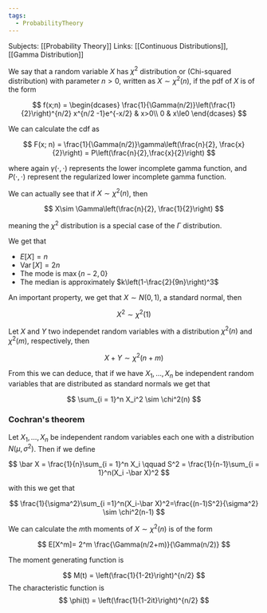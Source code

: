 ```yaml
---
tags:
  - ProbabilityTheory
---
```

Subjects: [[Probability Theory]]
Links: [[Continuous Distributions]], [[Gamma Distribution]]

We say that a random variable $X$ has $\chi^2$ distribution or (Chi-squared distribution) with parameter $n >0$, written as $X \sim \chi^2(n)$, if the pdf of $X$ is of the form

$$ f(x;n) = \begin{dcases} \frac{1}{\Gamma(n/2)}\left(\frac{1}{2}\right)^{n/2} x^{n/2 -1}e^{-x/2} & x>0\\ 0 & x\le0 \end{dcases} $$

We can calculate the cdf as

$$ F(x; n) = \frac{1}{\Gamma(n/2)}\gamma\left(\frac{n}{2}, \frac{x}{2}\right) = P\left(\frac{n}{2},\frac{x}{2}\right) $$

where again $\gamma(\cdot, \cdot)$ represents the lower incomplete gamma function, and $P(\cdot, \cdot)$ represent the regularized lower incomplete gamma function.

We can actually see that if $X \sim \chi^2(n)$, then

$$ X\sim \Gamma\left(\frac{n}{2}, \frac{1}{2}\right) $$

meaning the $\chi^2$ distribution is a special case of the $\Gamma$ distribution.

We get that

- $E[X] = n$
- $\operatorname{Var}[X] = 2n$
- The mode is $\max\{n-2,0\}$
- The median is approximately $k\left(1-\frac{2}{9n}\right)^3$

An important property, we get that $X \sim N(0,1)$, a standard normal, then

$$ X^2 \sim \chi^2(1) $$

Let $X$ and $Y$ two independet random variables with a distribution $\chi^2(n)$ and $\chi^2(m)$, respectively, then

$$ X + Y \sim \chi^2(n+m) $$

From this we can deduce, that if we have $X_1, \dots, X_n$ be independent random variables that are distributed as standard normals we get that

$$ \sum_{i = 1}^n X_i^2 \sim \chi^2(n) $$

### Cochran's theorem

Let $X_1, \dots, X_n$ be independent random variables each one with a distribution $N(\mu, \sigma^2)$. Then if we define

$$ \bar X = \frac{1}{n}\sum_{i = 1}^n X_i \qquad S^2 = \frac{1}{n-1}\sum_{i = 1}^n(X_i -\bar X)^2 $$

with this we get that

$$ \frac{1}{\sigma^2}\sum_{i =1}^n(X_i-\bar X)^2=\frac{(n-1)S^2}{\sigma^2} \sim \chi^2(n-1) $$

We can calculate the $m$th moments of $X\sim\chi^2(n)$ is of the form

$$ E[X^m]= 2^m \frac{\Gamma(n/2+m)}{\Gamma(n/2)} $$

The moment generating function is

$$ M(t) = \left(\frac{1}{1-2t}\right)^{n/2} $$The characteristic function is $$ \phi(t) = \left(\frac{1}{1-2it}\right)^{n/2} $$